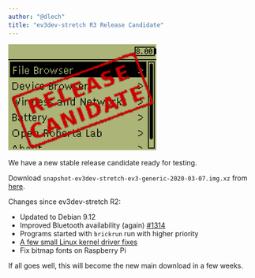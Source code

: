 ```yaml
---
author: "@dlech"
title: "ev3dev-stretch R3 Release Candidate"
---
```


<img src="/images/news/brickman-rc-stamped.png" alt="Stamped with text: Release Candidate" style="width: 300px; max-width: 100%;" class="image-responsive pull-right" />

We have a new stable release candidate ready for testing.

Download `snapshot-ev3dev-stretch-ev3-generic-2020-03-07.img.xz` from [here][1].

[1]: https://oss.jfrog.org/list/oss-snapshot-local/org/ev3dev/brickstrap/2020-03-08/

<!--more-->

Changes since ev3dev-stretch R2:

- Updated to Debian 9.12
- Improved Bluetooth availability (again) [#1314](https://github.com/ev3dev/ev3dev/issues/1314)
- Programs started with `brickrun` run with higher priority
- [A few small Linux kernel driver fixes](https://github.com/ev3dev/ev3dev-kpkg/blob/38fe00a2ad385679559f7a2a3069c36fa93bc707/ev3dev-ev3/changelog#L1-L7)
- Fix bitmap fonts on Raspberry Pi

If all goes well, this will become the new main download in a few weeks.

